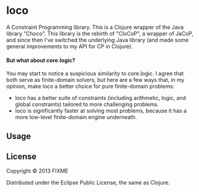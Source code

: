 # loco

A Constraint Programming library. This is a Clojure wrapper of the Java library "Choco".
This library is the rebirth of "CloCoP", a wrapper of JaCoP, and since then I've switched the
underlying Java library (and made some general improvements to my API for CP in Clojure).

#### But what about core.logic?

You may start to notice a suspicious similarity to core.logic. I agree that both serve as finite-domain solvers,
but here are a few ways that, in my opinion, make loco a better choice for pure finite-domain problems:
- loco has a better suite of constraints (including arithmetic, logic, and global constraints) tailored to
more challenging problems.
- loco is significantly faster at solving most problems, because it has a more low-level finite-domain engine
underneath.


## Usage

## License

Copyright © 2013 FIXME

Distributed under the Eclipse Public License, the same as Clojure.
